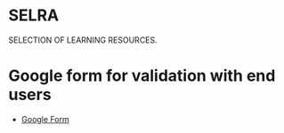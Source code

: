 # SELRA           

SELECTION OF LEARNING RESOURCES.

# Google form for validation with end users

- [Google Form](https://docs.google.com/forms/d/e/1FAIpQLSfmv6dMkaol68nJhzanDkX7CEnIeGX7wj5xAtsKvwhwbozWxg/viewform?usp=sf_link)
 
